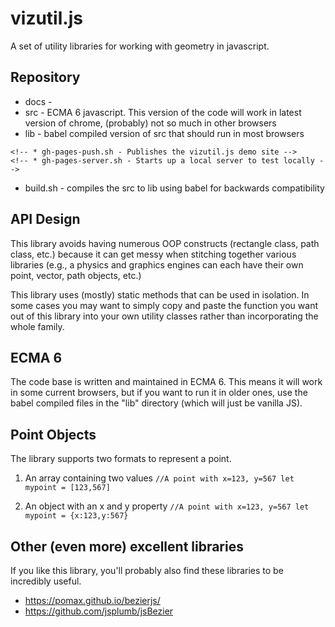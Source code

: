# vizutil.js

A set of utility libraries for working with geometry in javascript. 


## Repository

* docs - 
* src - ECMA 6 javascript. This version of the code will work in latest version of chrome, 
(probably) not so much in other browsers
* lib - babel compiled version of src that should run in most browsers
<!-- * gh-pages - src for the vizutil.js website (http://)and associated examples. -->
    <!-- * gh-pages-push.sh - Publishes the vizutil.js demo site -->
    <!-- * gh-pages-server.sh - Starts up a local server to test locally -->
* build.sh - compiles the src to lib using babel for backwards compatibility


## API Design

This library avoids having numerous OOP constructs (rectangle class, path 
class, etc.) because it can get messy when stitching together various libraries (e.g., 
a physics and graphics engines can each have their own point, vector, path 
objects, etc.)

This library uses (mostly) static methods that can be used in isolation. 
In some cases you may want to simply copy and paste the function you 
want out of this library into your own utility classes rather than 
incorporating the whole family.


## ECMA 6

The code base is written and maintained in ECMA 6. This means it will work in
some current browsers, but if you want to run it in older ones, use the
babel compiled files in the "lib" directory (which will just be vanilla JS).


## Point Objects

The library supports two formats to represent a point.


1. An array containing two values
`
//A point with x=123, y=567
let mypoint = [123,567]
`

2. An object with an x and y property
`
//A point with x=123, y=567
let mypoint = {x:123,y:567}
`


## Other (even more) excellent libraries

If you like this library, you'll probably also find these libraries
to be incredibly useful.
* https://pomax.github.io/bezierjs/
* https://github.com/jsplumb/jsBezier